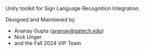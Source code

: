 Unity toolkit for Sign Language Recognition Integration. 

Designed and Maintained by
- Ananay Gupta (ananay@gatech.edu)
- Nick Unger
- and the Fall 2024 VIP Team
